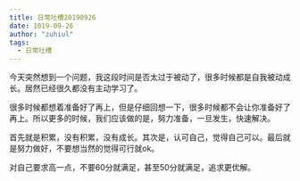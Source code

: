 ```yaml
---
title: 日常吐槽20190926
date: 1019-09-26
author: "zuhiul"
tags:
  - 日常吐槽
---
```


今天突然想到一个问题，我这段时间是否太过于被动了，很多时候都是自我被动成长。居然已经很久都没有主动学习了。

很多时候都想着准备好了再上，但是仔细回想一下，很多时候都不会让你准备好了再上。所以更多的时候，我们应该做的是，努力准备，一旦发生，快速解决。

首先就是积累，没有积累，没有成长。其次是，认可自己，觉得自己可以。最后就是努力做好，不要想当然的觉得可行就ok。

对自己要求高一点，不要60分就满足，甚至50分就满足，追求更优解。
